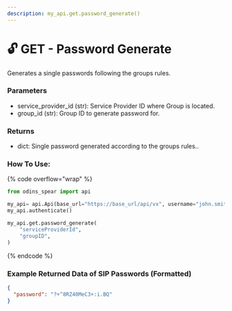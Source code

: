 ```yaml
---
description: my_api.get.password_generate()
---
```


# 🔓 GET - Password Generate

Generates a single passwords following the groups rules.

### Parameters&#x20;

* service\_provider\_id (str): Service Provider ID where Group is located.
* group\_id (str): Group ID to generate password for.

### Returns

* dict: Single password generated according to the groups rules..

### How To Use:

{% code overflow="wrap" %}
```python
from odins_spear import api

my_api= api.Api(base_url="https://base_url/api/vx", username="john.smith", password="ODIN_INSTANCE_1")
my_api.authenticate()

my_api.get.password_generate(
    "serviceProviderId",
    "groupID",
)
```
{% endcode %}

### Example Returned Data of SIP Passwords (Formatted)

```json
{
  "password": "?+^8RZ40MeC3+:i.BQ"
}
```
